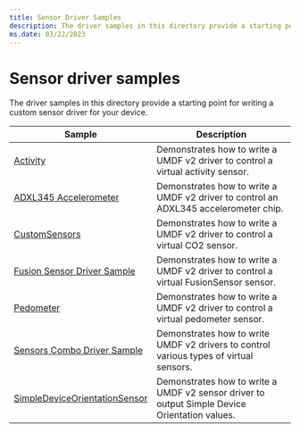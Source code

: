 ```yaml
---
title: Sensor Driver Samples
description: The driver samples in this directory provide a starting point for writing a custom sensor driver for your device.
ms.date: 03/22/2023
---
```


# Sensor driver samples

The driver samples in this directory provide a starting point for writing a custom sensor driver for your device.

| Sample | Description |
| --- | --- |
| [Activity](/samples/microsoft/windows-driver-samples/activity-sensor-driver-sample) | Demonstrates how to write a UMDF v2 driver to control a virtual activity sensor. |
| [ADXL345 Accelerometer](/samples/microsoft/windows-driver-samples/adxl345-accelerometer-sample-driver) | Demonstrates how to write a UMDF v2 driver to control an ADXL345 accelerometer chip. |
| [CustomSensors](/samples/microsoft/windows-driver-samples/custom-sensor-driver-sample) | Demonstrates how to write a UMDF v2 driver to control a virtual CO2 sensor. |
| [Fusion Sensor Driver Sample](/samples/microsoft/windows-driver-samples/fusion-sensor-driver-sample) | Demonstrates how to write a UMDF v2 driver to control a virtual FusionSensor sensor. |
| [Pedometer](/samples/microsoft/windows-driver-samples/pedometer-sensor-sample) | Demonstrates how to write a UMDF v2 driver to control a virtual pedometer sensor. |
| [Sensors Combo Driver Sample](/samples/microsoft/windows-driver-samples/sensors-combo-driver-sample) | Demonstrates how to write UMDF v2 drivers to control various types of virtual sensors. |
| [SimpleDeviceOrientationSensor](https://github.com/Microsoft/Windows-driver-samples/tree/main/sensors/SimpleDeviceOrientationSensor) | Demonstrates how to write a UMDF v2 sensor driver to output Simple Device Orientation values. |
